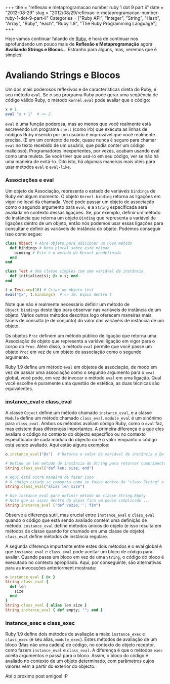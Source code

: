 +++
title = "reflexao e metaprogramacao number ruby 1 dot 9 part ii"
date = "2012-08-29"
slug = "2012/08/29/reflexao-e-metaprogramacao-number-ruby-1-dot-9-part-ii"
Categories = ["Ruby API", "Integer", "String", "Hash", "Array", "Ruby", "each", "Ruby 1.9", "The Ruby Programming Language"]
+++
<!--more-->
<p>Hoje vamos continuar falando de <a href="http://www.ruby-doc.org/core-1.9.2/">Ruby</a>, é hora de continuar nos aprofundando um pouco mais de
<b>Reflexão e Metaprogramação</b> agora <b>Avaliando Strings e Blocos</b>... Estranho para alguns, mas, veremos que é simples!</p>

<h1>Avaliando Strings e Blocos</h1>

Um dos mais poderosos reflexivos e de características direta do Ruby, é seu método `eval`. Se o seu programa Ruby pode gerar uma seqüência de código
válido Ruby, o método `Kernel.eval` pode avaliar que o código:

``` ruby Kernel.eval
x = 1
eval "x + 1"  # => 2
```

`eval` é uma função poderosa, mas ao menos que você realmente está escrevendo um programa `shell` (como irb) que executa as linhas de códigos Ruby
inserido por um usuário é improvável que você realmente precisa. (E em um contexto de rede, quase nunca é seguro para chamar `eval` no texto recebido
de um usuário, que podia conter um código malicioso). Programadores inexperientes, por vezes, acabam usando eval como uma muleta. Se você tiver que
usá-lo em seu código, ver se não há uma maneira de evitá-lo. Dito isto, há algumas maneiras mais úteis para usar métodos `eval` e `eval-like`.

<h3>Associações e eval</h3>

Um objeto de Associação, representa o estado de variáveis `bindings` de Ruby em algum momento. O objeto `Kernel.binding` retorna as ligações em vigor
no local da chamada. Você pode passar um objeto de associação como o segundo argumento para `eval`, e a `String` especificada será avaliada no
contexto dessas ligações. Se, por exemplo, definir um método de instância que retorna um objeto `Binding` que representa a variável de ligações
dentro de um objeto, então nós podemos usar essas ligações para consultar e definir as variáveis de instância do objeto. Podemos conseguir isso como segue:

``` ruby Binding
class Object # Abre objeto para adicionar um novo método
  def bindings # Nota plural sobre este método
    binding # Este é o método de Kernel predefinido
  end
end

class Test # Uma classe simples com uma variável de instância
  def initialize(s); @x = s; end
end

t = Test.new(10) # Criar um objeto test
eval("@x", t.bindings)  # => 10: Espia dentro t
```

Note que não é realmente necessário definir um método de `Object.bindings` deste tipo para observar nas variáveis de instância de um objeto. Vários
outros métodos descritos logo oferecem maneiras mais fáceis de consulta (e de conjunto) do valor das variáveis de instância de um objeto.

Os objetos `Proc` definem um método público de ligação que retorna uma Associação de objeto que representa a variável ligação em vigor para o corpo
do `Proc`. Além disso, o método `eval` permite que você passe um objeto `Proc` em vez de um objeto de associação como o segundo argumento.

Ruby 1.9 define um método `eval` em objetos de associação, de modo em vez de passar uma associação como o segundo argumento para o `eval` global,
você pode, em vez de invocar o método `eval` em uma ligação. Qual você escolhe é puramente uma questão de estética, as duas técnicas são equivalentes.


<h3>instance_eval e class_eval</h3>

A classe `Object` define um método chamado `instance_eval`, e a classe `Module` define um método chamado `class_eval`. `module_eval` é um sinônimo
para `class_eval`. Ambos os métodos avaliam código Ruby, como o `eval` faz, mas existem duas diferenças importantes. A primeira diferença é a que eles
avaliam o código no contexto do objecto específico ou no contexto especificado de cada módulo do objecto ou é o valor enquanto o código está sendo
avaliado. Aqui estão alguns exemplos:

``` ruby instance_eval e class_eval
o.instance_eval("@x")  # Retorna o valor da variável de instância o @x

# Define um len método de instância de String para retornar comprimento da String
String.class_eval("def len; size; end")

# Aqui está outra maneira de fazer isso
# O código citado se comporta como se fosse dentro da "class String" e "end"
String.class_eval("alias len size")

# Use instance_eval para definir método de classe String.Empty
# Note que as aspas dentro da aspas fica um pouco complicado ...
String.instance_eval ("def vazio;''; fim")
```

Observe a diferença sutil, mas crucial entre `instance_eval` e `class_eval` quando o código que está sendo avaliado contém uma definição de método.
`instance_eval` define métodos únicos do objeto (e isso resulta em métodos de classe quando for chamado em uma classe de objeto). `class_eval` define métodos de instância regulare.

A segunda diferença importante entre estes dois métodos e o eval global é que `instance_eval` e `class_eval` pode aceitar um bloco de código para
avaliar. Quando passa um bloco em vez de uma `String`, o código do bloco é executado no contexto apropriado. Aqui, por conseguinte, são alternativas
para as invocações anteriorment mostrada:

``` ruby instance_eval e class_eval
o.instance_eval { @x }
String.class_eval {
  def len
    size
  end
}
String.class_eval { alias len size }
String.instance_eval { def empty; ""; end }
```

<h3>instance_exec e class_exec</h3>

Ruby 1.9 define dois métodos de avaliação a mais: `instance_exec` e `class_exec` (e seu alias, `module_exec`). Estes métodos de avaliação de um bloco
(Mas não uma cadeia) de código, no contexto do objeto receptor, como fazem `instance_eval` e `class_eval`. A diferença é que o métodos `exec` aceita
argumentos e passá para o bloco. Assim, o bloco do código é avaliado no contexto de um objeto determinado, com parâmetros cujos valores vêm a partir
do exterior do objecto.

Até o proximo post amigos! :P
